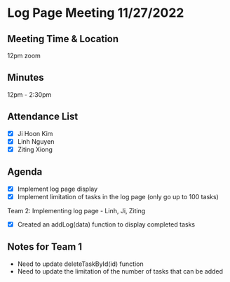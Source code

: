 # Log Page Meeting 11/27/2022

## Meeting Time & Location
12pm zoom

## Minutes
12pm - 2:30pm

## Attendance List
- [x] Ji Hoon Kim
- [x] Linh Nguyen
- [x] Ziting Xiong  

## Agenda
- [x] Implement log page display
- [x] Implement limitation of tasks in the log page (only go up to 100 tasks)

Team 2: Implementing log page - Linh, Ji, Ziting
- [x] Created an addLog(data) function to display completed tasks

## Notes for Team 1
- Need to update deleteTaskById(id) function
- Need to update the limitation of the number of tasks that can be added